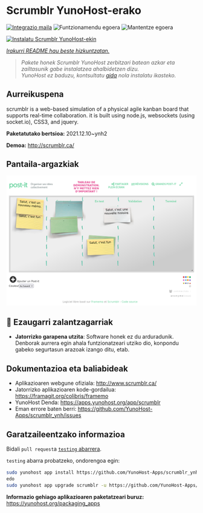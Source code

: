 <!--
Ohart ongi: README hau automatikoki sortu da <https://github.com/YunoHost/apps/tree/master/tools/readme_generator>ri esker
EZ editatu eskuz.
-->

# Scrumblr YunoHost-erako

[![Integrazio maila](https://apps.yunohost.org/badge/integration/scrumblr)](https://ci-apps.yunohost.org/ci/apps/scrumblr/)
![Funtzionamendu egoera](https://apps.yunohost.org/badge/state/scrumblr)
![Mantentze egoera](https://apps.yunohost.org/badge/maintained/scrumblr)

[![Instalatu Scrumblr YunoHost-ekin](https://install-app.yunohost.org/install-with-yunohost.svg)](https://install-app.yunohost.org/?app=scrumblr)

*[Irakurri README hau beste hizkuntzatan.](./ALL_README.md)*

> *Pakete honek Scrumblr YunoHost zerbitzari batean azkar eta zailtasunik gabe instalatzea ahalbidetzen dizu.*  
> *YunoHost ez baduzu, kontsultatu [gida](https://yunohost.org/install) nola instalatu ikasteko.*

## Aurreikuspena

scrumblr is a web-based simulation of a physical agile kanban board that supports real-time collaboration. it is built using node.js, websockets (using socket.io), CSS3, and jquery. 


**Paketatutako bertsioa:** 2021.12.10~ynh2

**Demoa:** <http://scrumblr.ca/>

## Pantaila-argazkiak

![Scrumblr(r)en pantaila-argazkia](./doc/screenshots/post-it_demo.png)

## :red_circle: Ezaugarri zalantzagarriak

- **Jatorrizko garapena utzita**: Software honek ez du arduradunik. Denborak aurrera egin ahala funtzionatzeari utziko dio, konpondu gabeko segurtasun arazoak izango ditu, etab.

## Dokumentazioa eta baliabideak

- Aplikazioaren webgune ofiziala: <http://www.scrumblr.ca/>
- Jatorrizko aplikazioaren kode-gordailua: <https://framagit.org/colibris/framemo>
- YunoHost Denda: <https://apps.yunohost.org/app/scrumblr>
- Eman errore baten berri: <https://github.com/YunoHost-Apps/scrumblr_ynh/issues>

## Garatzaileentzako informazioa

Bidali `pull request`a [`testing` abarrera](https://github.com/YunoHost-Apps/scrumblr_ynh/tree/testing).

`testing` abarra probatzeko, ondorengoa egin:

```bash
sudo yunohost app install https://github.com/YunoHost-Apps/scrumblr_ynh/tree/testing --debug
edo
sudo yunohost app upgrade scrumblr -u https://github.com/YunoHost-Apps/scrumblr_ynh/tree/testing --debug
```

**Informazio gehiago aplikazioaren paketatzeari buruz:** <https://yunohost.org/packaging_apps>
